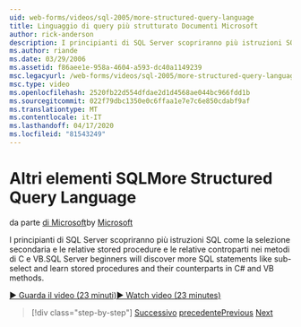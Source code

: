 ```yaml
---
uid: web-forms/videos/sql-2005/more-structured-query-language
title: Linguaggio di query più strutturato Documenti Microsoft
author: rick-anderson
description: I principianti di SQL Server scopriranno più istruzioni SQL come la selezione secondaria e le relative stored procedure e le relative controparti nei metodi di C e VB.
ms.author: riande
ms.date: 03/29/2006
ms.assetid: f86aee1e-958a-4604-a593-dc40a1149239
msc.legacyurl: /web-forms/videos/sql-2005/more-structured-query-language
msc.type: video
ms.openlocfilehash: 2520fb22d554dfdae2d1d4568ae044bc966fdd1b
ms.sourcegitcommit: 022f79dbc1350e0c6ffaa1e7e7c6e850cdabf9af
ms.translationtype: MT
ms.contentlocale: it-IT
ms.lasthandoff: 04/17/2020
ms.locfileid: "81543249"
---
```

# <a name="more-structured-query-language"></a><span data-ttu-id="b1d41-103">Altri elementi SQL</span><span class="sxs-lookup"><span data-stu-id="b1d41-103">More Structured Query Language</span></span>

<span data-ttu-id="b1d41-104">da parte [di Microsoft](https://github.com/microsoft)</span><span class="sxs-lookup"><span data-stu-id="b1d41-104">by [Microsoft](https://github.com/microsoft)</span></span>

<span data-ttu-id="b1d41-105">I principianti di SQL Server scopriranno più istruzioni SQL come la selezione secondaria e le relative stored procedure e le relative controparti nei metodi di C e VB.</span><span class="sxs-lookup"><span data-stu-id="b1d41-105">SQL Server beginners will discover more SQL statements like sub-select and learn stored procedures and their counterparts in C# and VB methods.</span></span>

[<span data-ttu-id="b1d41-106">&#9654; Guarda il video (23 minuti)</span><span class="sxs-lookup"><span data-stu-id="b1d41-106">&#9654; Watch video (23 minutes)</span></span>](https://channel9.msdn.com/Blogs/ASP-NET-Site-Videos/more-structured-query-language)

> [!div class="step-by-step"]
> <span data-ttu-id="b1d41-107">[Successivo](manipulating-database-data.md)
> [precedente](understanding-security-and-network-connectivity.md)</span><span class="sxs-lookup"><span data-stu-id="b1d41-107">[Previous](manipulating-database-data.md)
[Next](understanding-security-and-network-connectivity.md)</span></span>
